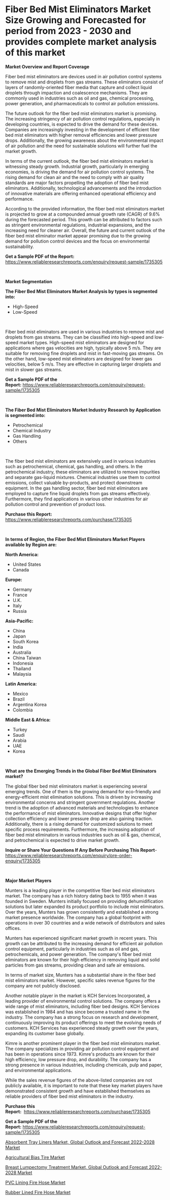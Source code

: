 <p><h1>Fiber Bed Mist Eliminators Market Size Growing and Forecasted for period from 2023 - 2030 and provides complete market analysis of this market</h1></p><p><strong>Market Overview and Report Coverage</strong></p>
<p><p>Fiber bed mist eliminators are devices used in air pollution control systems to remove mist and droplets from gas streams. These eliminators consist of layers of randomly-oriented fiber media that capture and collect liquid droplets through impaction and coalescence mechanisms. They are commonly used in industries such as oil and gas, chemical processing, power generation, and pharmaceuticals to control air pollution emissions.</p><p>The future outlook for the fiber bed mist eliminators market is promising. The increasing stringency of air pollution control regulations, especially in developing countries, is expected to drive the demand for these devices. Companies are increasingly investing in the development of efficient fiber bed mist eliminators with higher removal efficiencies and lower pressure drops. Additionally, the growing awareness about the environmental impact of air pollution and the need for sustainable solutions will further fuel the market growth.</p><p>In terms of the current outlook, the fiber bed mist eliminators market is witnessing steady growth. Industrial growth, particularly in emerging economies, is driving the demand for air pollution control systems. The rising demand for clean air and the need to comply with air quality standards are major factors propelling the adoption of fiber bed mist eliminators. Additionally, technological advancements and the introduction of innovative materials are offering enhanced operational efficiency and performance.</p><p>According to the provided information, the fiber bed mist eliminators market is projected to grow at a compounded annual growth rate (CAGR) of 9.6% during the forecasted period. This growth can be attributed to factors such as stringent environmental regulations, industrial expansions, and the increasing need for cleaner air. Overall, the future and current outlook of the fiber bed mist eliminator market appear promising due to the growing demand for pollution control devices and the focus on environmental sustainability.</p></p>
<p><strong>Get a Sample PDF of the Report:</strong> <a href="https://www.reliableresearchreports.com/enquiry/request-sample/1735305">https://www.reliableresearchreports.com/enquiry/request-sample/1735305</a></p>
<p>&nbsp;</p>
<p><strong>Market Segmentation</strong></p>
<p><strong>The Fiber Bed Mist Eliminators Market Analysis by types is segmented into:</strong></p>
<p><ul><li>High-Speed</li><li>Low-Speed</li></ul></p>
<p>&nbsp;</p>
<p><p>Fiber bed mist eliminators are used in various industries to remove mist and droplets from gas streams. They can be classified into high-speed and low-speed market types. High-speed mist eliminators are designed for applications where gas velocities are high, typically above 5 m/s. They are suitable for removing fine droplets and mist in fast-moving gas streams. On the other hand, low-speed mist eliminators are designed for lower gas velocities, below 5 m/s. They are effective in capturing larger droplets and mist in slower gas streams.</p></p>
<p><strong>Get a Sample PDF of the Report:</strong>&nbsp;<a href="https://www.reliableresearchreports.com/enquiry/request-sample/1735305">https://www.reliableresearchreports.com/enquiry/request-sample/1735305</a></p>
<p>&nbsp;</p>
<p><strong>The Fiber Bed Mist Eliminators Market Industry Research by Application is segmented into:</strong></p>
<p><ul><li>Petrochemical</li><li>Chemical Industry</li><li>Gas Handling</li><li>Others</li></ul></p>
<p>&nbsp;</p>
<p><p>The fiber bed mist eliminators are extensively used in various industries such as petrochemical, chemical, gas handling, and others. In the petrochemical industry, these eliminators are utilized to remove impurities and separate gas-liquid mixtures. Chemical industries use them to control emissions, collect valuable by-products, and protect downstream equipment. In the gas handling sector, fiber bed mist eliminators are employed to capture fine liquid droplets from gas streams effectively. Furthermore, they find applications in various other industries for air pollution control and prevention of product loss.</p></p>
<p><strong>Purchase this Report:</strong>&nbsp; <a href="https://www.reliableresearchreports.com/purchase/1735305">https://www.reliableresearchreports.com/purchase/1735305</a></p>
<p>&nbsp;</p>
<p><strong>In terms of Region, the Fiber Bed Mist Eliminators Market Players available by Region are:</strong></p>
<p>
    <p> <strong> North America: </strong>
        <ul>
            <li>United States</li>
            <li>Canada</li>
        </ul>
        </p> 
    <p> <strong> Europe: </strong>
        <ul>
            <li>Germany</li>
            <li>France</li>
            <li>U.K.</li>
            <li>Italy</li>
            <li>Russia</li>
        </ul>
        </p> 
    <p> <strong> Asia-Pacific: </strong>
        <ul>
            <li>China</li>
            <li>Japan</li>
            <li>South Korea</li>
            <li>India</li>
            <li>Australia</li>
            <li>China Taiwan</li>
            <li>Indonesia</li>
            <li>Thailand</li>
            <li>Malaysia</li>
        </ul>
        </p> 
    <p> <strong> Latin America: </strong>
        <ul>
            <li>Mexico</li>
            <li>Brazil</li>
            <li>Argentina Korea</li>
            <li>Colombia</li>
        </ul>
        </p> 
    <p> <strong> Middle East & Africa: </strong>
        <ul>
            <li>Turkey</li>
            <li>Saudi</li>
            <li>Arabia</li>
            <li>UAE</li>
            <li>Korea</li>
        </ul>
    </p>
    </p>
<p>&nbsp;</p>
<p><strong>What are the Emerging Trends in the Global Fiber Bed Mist Eliminators market?</strong></p>
<p><p>The global fiber bed mist eliminators market is experiencing several emerging trends. One of them is the growing demand for eco-friendly and energy-efficient mist elimination solutions. This is driven by increasing environmental concerns and stringent government regulations. Another trend is the adoption of advanced materials and technologies to enhance the performance of mist eliminators. Innovative designs that offer higher collection efficiency and lower pressure drop are also gaining traction. Additionally, there is a rising demand for customized solutions to meet specific process requirements. Furthermore, the increasing adoption of fiber bed mist eliminators in various industries such as oil & gas, chemical, and petrochemical is expected to drive market growth.</p></p>
<p><strong>Inquire or Share Your Questions If Any Before Purchasing This Report</strong>- <a href="https://www.reliableresearchreports.com/enquiry/pre-order-enquiry/1735305">https://www.reliableresearchreports.com/enquiry/pre-order-enquiry/1735305</a></p>
<p>&nbsp;</p>
<p><strong>Major Market Players</strong></p>
<p><p>Munters is a leading player in the competitive fiber bed mist eliminators market. The company has a rich history dating back to 1955 when it was founded in Sweden. Munters initially focused on providing dehumidification solutions but later expanded its product portfolio to include mist eliminators. Over the years, Munters has grown consistently and established a strong market presence worldwide. The company has a global footprint with operations in over 30 countries and a wide network of distributors and sales offices.</p><p>Munters has experienced significant market growth in recent years. This growth can be attributed to the increasing demand for efficient air pollution control equipment, particularly in industries such as oil and gas, petrochemicals, and power generation. The company's fiber bed mist eliminators are known for their high efficiency in removing liquid and solid particles from gas streams, providing clean and safe air emissions.</p><p>In terms of market size, Munters has a substantial share in the fiber bed mist eliminators market. However, specific sales revenue figures for the company are not publicly disclosed.</p><p>Another notable player in the market is KCH Services Incorporated, a leading provider of environmental control solutions. The company offers a wide range of mist eliminators, including fiber bed designs. KCH Services was established in 1984 and has since become a trusted name in the industry. The company has a strong focus on research and development, continuously improving its product offerings to meet the evolving needs of customers. KCH Services has experienced steady growth over the years, expanding its customer base globally.</p><p>Kimre is another prominent player in the fiber bed mist eliminators market. The company specializes in providing air pollution control equipment and has been in operations since 1973. Kimre's products are known for their high efficiency, low pressure drop, and durability. The company has a strong presence in various industries, including chemicals, pulp and paper, and environmental applications.</p><p>While the sales revenue figures of the above-listed companies are not publicly available, it is important to note that these key market players have demonstrated consistent growth and have established themselves as reliable providers of fiber bed mist eliminators in the industry.</p></p>
<p><strong>Purchase this Report:</strong>&nbsp;&nbsp;<a href="https://www.reliableresearchreports.com/purchase/1735305">https://www.reliableresearchreports.com/purchase/1735305</a></p>
<p></p>
<p><strong>Get a Sample PDF of the Report:</strong>&nbsp;<a href="https://www.reliableresearchreports.com/enquiry/request-sample/1735305">https://www.reliableresearchreports.com/enquiry/request-sample/1735305</a></p>
<p><p><a href="https://medium.com/@palm.quick.roof/absorbent-tray-liners-market-global-outlook-and-forecast-2022-2028-market-trends-and-market-f1784e62e3b9">Absorbent Tray Liners Market, Global Outlook and Forecast 2022-2028 Market</a></p><p><a href="https://www.linkedin.com/pulse/agricultural-bias-tire-market-size-share-global-analysis/">Agricultural Bias Tire Market</a></p><p><a href="https://medium.com/@index.mill.peace/breast-lumpectomy-treatment-market-global-outlook-and-forecast-2022-2028-market-competitive-59f524dc50a0">Breast Lumpectomy Treatment Market, Global Outlook and Forecast 2022-2028 Market</a></p><p><a href="https://www.linkedin.com/pulse/pvc-lining-fire-hose-market-share-amp-new-trends-analysis-report/">PVC Lining Fire Hose Market</a></p><p><a href="https://www.linkedin.com/pulse/decoding-rubber-lined-fire-hose-market-deep-dive-latest-trends/">Rubber Lined Fire Hose Market</a></p></p>
